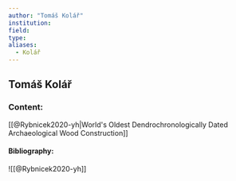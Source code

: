```yaml
---
author: "Tomáš Kolář"
institution:
field:
type:
aliases:
  - Kolář
---
```


## Tomáš Kolář

### Content:
[[@Rybnicek2020-yh|World's Oldest Dendrochronologically Dated Archaeological Wood Construction]]

#### Bibliography:

![[@Rybnicek2020-yh]]